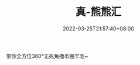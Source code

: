 ﻿---
weight: 
title: "真-熊熊汇"
description: "带你全方位360°无死角撸币圈羊毛~"
date: 2022-03-25T21:57:40+08:00
lastmod: 2022-03-25T16:45:40+08:00
draft: false
authors: ["Metabd"]
featuredImage: "zhen-xiongxionghui.jpg"
link: ""
tags: ["微博","真-熊熊汇"]
categories: ["navigation"]
navigation: ["微博"]
lightgallery: true
toc: true
pinned: false
recommend: false
recommend1: false
---
带你全方位360°无死角撸币圈羊毛~

